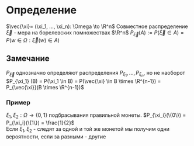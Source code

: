 # Определение
$\vec{\xi}= (\xi_1, ..., \xi_n): \Omega \to \R^n$ 
Совместное распределение $\vec{\xi}$  - мера на борелевских помножествах $\R^n$ 
$P_{\vec{\xi}}(A) := P(\vec{\xi} \in A) = P(w \in \Omega: \vec{\xi}(w) \in A)$ 
## Замечание
$P_{\vec{\xi}}$ однозначно определяют распределения $P_{\xi_1}, ..., P_{\xi_n}$, но не наоборот
$P_{\xi_1} (B) = P(\xi_1 \in B) = P(\vec{\xi} \in B \times \R^{n-1}) = P_{\vec{\xi}}(B \times \R^{n-1})$
### Пример
$\xi_1, \xi_2: \Omega \to \{0, 1\}$ подбрасывания правильной монеты.
$P_{\xi_i}(\{0\}) = P_{\xi_i}(\{1\}) = \frac{1}{2}$  
Если $\xi_1, \xi_2$ - следят за одной и той же монетой мы получим одни вероятности, если за разными - другие